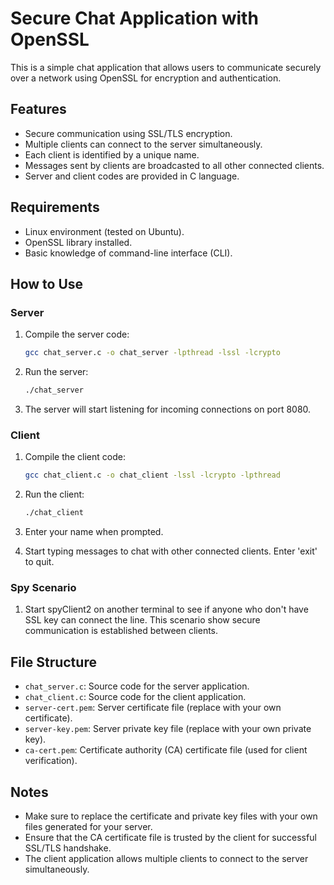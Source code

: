 # Secure Chat Application with OpenSSL

This is a simple chat application that allows users to communicate securely over a network using OpenSSL for encryption and authentication.

## Features

- Secure communication using SSL/TLS encryption.
- Multiple clients can connect to the server simultaneously.
- Each client is identified by a unique name.
- Messages sent by clients are broadcasted to all other connected clients.
- Server and client codes are provided in C language.

## Requirements

- Linux environment (tested on Ubuntu).
- OpenSSL library installed.
- Basic knowledge of command-line interface (CLI).

## How to Use

### Server

1. Compile the server code:
    ```bash
    gcc chat_server.c -o chat_server -lpthread -lssl -lcrypto
    ```

2. Run the server:
    ```bash
    ./chat_server
    ```

3. The server will start listening for incoming connections on port 8080.

### Client

1. Compile the client code:
    ```bash
    gcc chat_client.c -o chat_client -lssl -lcrypto -lpthread
    ```

2. Run the client:
    ```bash
    ./chat_client
    ```

3. Enter your name when prompted.

4. Start typing messages to chat with other connected clients. Enter 'exit' to quit.

### Spy Scenario
1. Start spyClient2 on another terminal to see if anyone who don't have SSL key can connect the line. This scenario show secure communication is established between clients.



## File Structure

- `chat_server.c`: Source code for the server application.
- `chat_client.c`: Source code for the client application.
- `server-cert.pem`: Server certificate file (replace with your own certificate).
- `server-key.pem`: Server private key file (replace with your own private key).
- `ca-cert.pem`: Certificate authority (CA) certificate file (used for client verification).

## Notes

- Make sure to replace the certificate and private key files with your own files generated for your server.
- Ensure that the CA certificate file is trusted by the client for successful SSL/TLS handshake.
- The client application allows multiple clients to connect to the server simultaneously.

